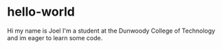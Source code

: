 # hello-world
Hi my name is Joel
I'm a student at the Dunwoody College of Technology and im eager to learn some code.
